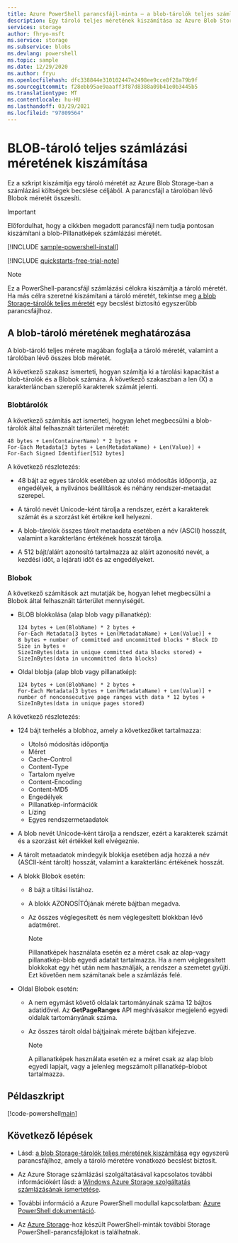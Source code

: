 ```yaml
---
title: Azure PowerShell parancsfájl-minta – a blob-tárolók teljes számlázási méretének kiszámítása | Microsoft Docs
description: Egy tároló teljes méretének kiszámítása az Azure Blob Storage-ban számlázási célokra.
services: storage
author: fhryo-msft
ms.service: storage
ms.subservice: blobs
ms.devlang: powershell
ms.topic: sample
ms.date: 12/29/2020
ms.author: fryu
ms.openlocfilehash: dfc338844e310102447e2498ee9cce8f28a79b9f
ms.sourcegitcommit: f28ebb95ae9aaaff3f87d8388a09b41e0b3445b5
ms.translationtype: MT
ms.contentlocale: hu-HU
ms.lasthandoff: 03/29/2021
ms.locfileid: "97809564"
---
```

# <a name="calculate-the-total-billing-size-of-a-blob-container"></a>BLOB-tároló teljes számlázási méretének kiszámítása

Ez a szkript kiszámítja egy tároló méretét az Azure Blob Storage-ban a számlázási költségek becslése céljából. A parancsfájl a tárolóban lévő Blobok méretét összesíti.

> [!IMPORTANT]
> Előfordulhat, hogy a cikkben megadott parancsfájl nem tudja pontosan kiszámítani a blob-Pillanatképek számlázási méretét.

[!INCLUDE [sample-powershell-install](../../../includes/sample-powershell-install-no-ssh-az.md)]

[!INCLUDE [quickstarts-free-trial-note](../../../includes/quickstarts-free-trial-note.md)]

> [!NOTE]
> Ez a PowerShell-parancsfájl számlázási célokra kiszámítja a tároló méretét. Ha más célra szeretné kiszámítani a tároló méretét, tekintse meg [a blob Storage-tárolók teljes méretét](../scripts/storage-blobs-container-calculate-size-powershell.md) egy becslést biztosító egyszerűbb parancsfájlhoz.

## <a name="determine-the-size-of-the-blob-container"></a>A blob-tároló méretének meghatározása

A blob-tároló teljes mérete magában foglalja a tároló méretét, valamint a tárolóban lévő összes blob méretét.

A következő szakasz ismerteti, hogyan számítja ki a tárolási kapacitást a blob-tárolók és a Blobok számára. A következő szakaszban a len (X) a karakterláncban szereplő karakterek számát jelenti.

### <a name="blob-containers"></a>Blobtárolók

A következő számítás azt ismerteti, hogyan lehet megbecsülni a blob-tárolók által felhasznált tárterület méretét:

```
48 bytes + Len(ContainerName) * 2 bytes +
For-Each Metadata[3 bytes + Len(MetadataName) + Len(Value)] +
For-Each Signed Identifier[512 bytes]
```

A következő részletezés:

* 48 bájt az egyes tárolók esetében az utolsó módosítás időpontja, az engedélyek, a nyilvános beállítások és néhány rendszer-metaadat szerepel.

* A tároló nevét Unicode-ként tárolja a rendszer, ezért a karakterek számát és a szorzást két értékre kell helyezni.

* A blob-tárolók összes tárolt metaadata esetében a név (ASCII) hosszát, valamint a karakterlánc értékének hosszát tárolja.

* A 512 bájt/aláírt azonosító tartalmazza az aláírt azonosító nevét, a kezdési időt, a lejárati időt és az engedélyeket.

### <a name="blobs"></a>Blobok

A következő számítások azt mutatják be, hogyan lehet megbecsülni a Blobok által felhasznált tárterület mennyiségét.

* BLOB blokkolása (alap blob vagy pillanatkép):

   ```
   124 bytes + Len(BlobName) * 2 bytes +
   For-Each Metadata[3 bytes + Len(MetadataName) + Len(Value)] +
   8 bytes + number of committed and uncommitted blocks * Block ID Size in bytes +
   SizeInBytes(data in unique committed data blocks stored) +
   SizeInBytes(data in uncommitted data blocks)
   ```

* Oldal blobja (alap blob vagy pillanatkép):

   ```
   124 bytes + Len(BlobName) * 2 bytes +
   For-Each Metadata[3 bytes + Len(MetadataName) + Len(Value)] +
   number of nonconsecutive page ranges with data * 12 bytes +
   SizeInBytes(data in unique pages stored)
   ```

A következő részletezés:

* 124 bájt terhelés a blobhoz, amely a következőket tartalmazza:
    - Utolsó módosítás időpontja
    - Méret
    - Cache-Control
    - Content-Type
    - Tartalom nyelve
    - Content-Encoding
    - Content-MD5
    - Engedélyek
    - Pillanatkép-információk
    - Lízing
    - Egyes rendszermetaadatok

* A blob nevét Unicode-ként tárolja a rendszer, ezért a karakterek számát és a szorzást két értékkel kell elvégeznie.

* A tárolt metaadatok mindegyik blokkja esetében adja hozzá a név (ASCII-ként tárolt) hosszát, valamint a karakterlánc értékének hosszát.

* A blokk Blobok esetén:
  * 8 bájt a tiltási listához.
  * A blokk AZONOSÍTÓjának mérete bájtban megadva.
  * Az összes véglegesített és nem véglegesített blokkban lévő adatméret.

    >[!NOTE]
    >Pillanatképek használata esetén ez a méret csak az alap-vagy pillanatkép-blob egyedi adatait tartalmazza. Ha a nem véglegesített blokkokat egy hét után nem használják, a rendszer a szemetet gyűjti. Ezt követően nem számítanak bele a számlázás felé.

* Oldal Blobok esetén:
  * A nem egymást követő oldalak tartományának száma 12 bájtos adatidővel. Az **GetPageRanges** API meghívásakor megjelenő egyedi oldalak tartományának száma.

  * Az összes tárolt oldal bájtjainak mérete bájtban kifejezve.

    >[!NOTE]
    >A pillanatképek használata esetén ez a méret csak az alap blob egyedi lapjait, vagy a jelenleg megszámolt pillanatkép-blobot tartalmazza.

## <a name="sample-script"></a>Példaszkript

[!code-powershell[main](../../../powershell_scripts/storage/calculate-container-size/calculate-container-size-ex.ps1 "Calculate container size")]

## <a name="next-steps"></a>Következő lépések

- Lásd: [a blob Storage-tárolók teljes méretének kiszámítása](../scripts/storage-blobs-container-calculate-size-powershell.md) egy egyszerű parancsfájlhoz, amely a tároló méretére vonatkozó becslést biztosít.

- Az Azure Storage számlázási szolgáltatásával kapcsolatos további információkért lásd: a [Windows Azure Storage szolgáltatás számlázásának ismertetése](https://blogs.msdn.microsoft.com/windowsazurestorage/2010/07/08/understanding-windows-azure-storage-billing-bandwidth-transactions-and-capacity/).

- További információ a Azure PowerShell modullal kapcsolatban: [Azure PowerShell dokumentáció](/powershell/azure/).

- Az [Azure Storage](../blobs/storage-samples-blobs-powershell.md)-hoz készült PowerShell-minták további Storage PowerShell-parancsfájlokat is találhatnak.